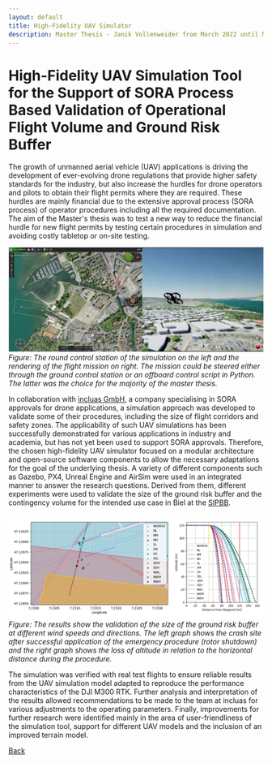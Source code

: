 ```yaml
---
layout: default
title: High-Fidelity UAV Simulator
description: Master Thesis - Janik Vollenweider from March 2022 until March 2023
---
```


# High-Fidelity UAV Simulation Tool for the Support of SORA Process Based Validation of Operational Flight Volume and Ground Risk Buffer

The growth of unmanned aerial vehicle (UAV) applications is driving the development of ever-evolving drone regulations that provide higher safety standards for the industry, but also increase the hurdles for drone operators and pilots to obtain their flight permits where they are required. These hurdles are mainly financial due to the extensive approval process (SORA process) of operator procedures including all the required documentation. The aim of the Master's thesis was to test a new way to reduce the financial hurdle for new flight permits by testing certain procedures in simulation and avoiding costly tabletop or on-site testing.

![Branching](./../../pictures/mt_janik_vollenweider_simulator.png)
_Figure: The round control station of the simulation on the left and the rendering of the flight mission on right. The mission could be steered either through the ground control station or an offboard control script in Python. The latter was the choice for the majority of the master thesis._

In collaboration with [incluas GmbH](https://incluas.ch/de/enhomedehome-deutsch/), a company specialising in SORA approvals for drone applications, a simulation approach was developed to validate some of their procedures, including the size of flight corridors and safety zones. The applicability of such UAV simulations has been successfully demonstrated for various applications in industry and academia, but has not yet been used to support SORA approvals. Therefore, the chosen high-fidelity UAV simulator focused on a modular architecture and open-source software components to allow the necessary adaptations for the goal of the underlying thesis. A variety of different components such as Gazebo, PX4, Unreal Engine and AirSim were used in an integrated manner to answer the research questions. Derived from them, different experiments were used to validate the size of the ground risk buffer and the contingency volume for the intended use case in Biel at the [SIPBB](https://www.sipbb.ch/). 

![Branching](./../../pictures/mt_janik_vollenweider_results.png)
_Figure: The results show the validation of the size of the ground risk buffer at different wind speeds and directions. The left graph shows the crash site after successful application of the emergency procedure (rotor shutdown) and the right graph shows the loss of altitude in relation to the horizontal distance during the procedure._

The simulation was verified with real test flights to ensure reliable results from the UAV simulation model adapted to reproduce the performance characteristics of the DJI M300 RTK. Further analysis and interpretation of the results allowed recommendations to be made to the team at incluas for various adjustments to the operating parameters. Finally, improvements for further research were identified mainly in the area of user-friendliness of the simulation tool, support for different UAV models and the inclusion of an improved terrain model. 


[Back](https://intelligentsystemsgroup.github.io/pages/research.html)